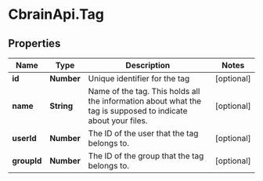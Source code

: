 # CbrainApi.Tag

## Properties
Name | Type | Description | Notes
------------ | ------------- | ------------- | -------------
**id** | **Number** | Unique identifier for the tag | [optional] 
**name** | **String** | Name of the tag. This holds all the information about what the tag is supposed to indicate about your files.  | [optional] 
**userId** | **Number** | The ID of the user that the tag belongs to.  | [optional] 
**groupId** | **Number** | The ID of the group that the tag belongs to.  | [optional] 


